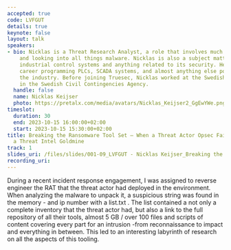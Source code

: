 ```yaml
---
accepted: true
code: LVFGUT
details: true
keynote: false
layout: talk
speakers:
- bio: Nicklas is a Threat Research Analyst, a role that involves much reverse engineering
    and looking into all things malware. Nicklas is also a subject matter expert in
    industrial control systems and anything related to its security. He started his
    career programming PLCs, SCADA systems, and almost anything else possible within
    the industry. Before joining Truesec, Nicklas worked at the Swedish National CERT
    in the Swedish Civil Contingencies Agency.
  handle: false
  name: Nicklas Keijser
  photo: https://pretalx.com/media/avatars/Nicklas_Keijser2_GgEwYWe.png
timeslot:
  duration: 30
  end: 2023-10-15 16:00:00+02:00
  start: 2023-10-15 15:30:00+02:00
title: Breaking the Ransomware Tool Set – When a Threat Actor Opsec Failure Became
  a Threat Intel Goldmine
track: 1
slides_uri: /files/slides/001-09_LVFGUT - Nicklas Keijser_Breaking the Ransomware Toolset.pdf
recording_uri: 
---
```


During a recent incident response engagement, I was assigned to reverse engineer the RAT that the threat actor had deployed in the environment.
When analyzing the malware to unpack it, a suspicious string was found in the memory - and ip number with a list.txt .
The list contained a not only a complete inventory that the threat actor had, but also a link to the full repository of all their tools, almost 5 GB / over 100 files and scripts of content covering every part for an intrusion -from reconnaissance to impact and everything in between.
This led to an interesting labyrinth of research on all the aspects of this tooling.